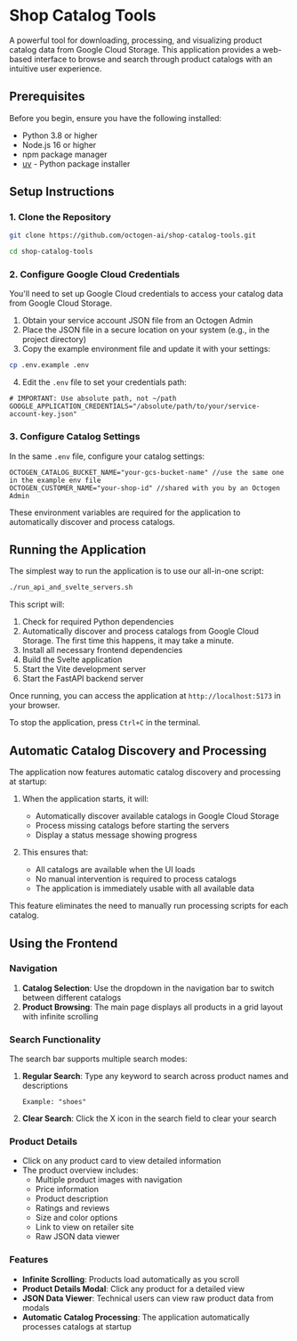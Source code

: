 # Shop Catalog Tools

A powerful tool for downloading, processing, and visualizing product catalog data from Google Cloud Storage. This application provides a web-based interface to browse and search through product catalogs with an intuitive user experience.

## Prerequisites

Before you begin, ensure you have the following installed:
- Python 3.8 or higher
- Node.js 16 or higher
- npm package manager
- [uv](https://github.com/astral-sh/uv) - Python package installer

## Setup Instructions

### 1. Clone the Repository

```bash
git clone https://github.com/octogen-ai/shop-catalog-tools.git
```

```bash
cd shop-catalog-tools
```

### 2. Configure Google Cloud Credentials

You'll need to set up Google Cloud credentials to access your catalog data from Google Cloud Storage.

1. Obtain your service account JSON file from an Octogen Admin
2. Place the JSON file in a secure location on your system (e.g., in the project directory)
3. Copy the example environment file and update it with your settings:

```bash
cp .env.example .env
```

4. Edit the `.env` file to set your credentials path:

```
# IMPORTANT: Use absolute path, not ~/path
GOOGLE_APPLICATION_CREDENTIALS="/absolute/path/to/your/service-account-key.json"
```

### 3. Configure Catalog Settings

In the same `.env` file, configure your catalog settings:

```
OCTOGEN_CATALOG_BUCKET_NAME="your-gcs-bucket-name" //use the same one in the example env file
OCTOGEN_CUSTOMER_NAME="your-shop-id" //shared with you by an Octogen Admin
```

These environment variables are required for the application to automatically discover and process catalogs.

## Running the Application

The simplest way to run the application is to use our all-in-one script:

```bash
./run_api_and_svelte_servers.sh
```

This script will:
1. Check for required Python dependencies
2. Automatically discover and process catalogs from Google Cloud Storage. The first time this happens, it may take a minute.
3. Install all necessary frontend dependencies
4. Build the Svelte application
5. Start the Vite development server
6. Start the FastAPI backend server

Once running, you can access the application at `http://localhost:5173` in your browser.

To stop the application, press `Ctrl+C` in the terminal.

## Automatic Catalog Discovery and Processing

The application now features automatic catalog discovery and processing at startup:

1. When the application starts, it will:
   - Automatically discover available catalogs in Google Cloud Storage
   - Process missing catalogs before starting the servers
   - Display a status message showing progress

2. This ensures that:
   - All catalogs are available when the UI loads
   - No manual intervention is required to process catalogs
   - The application is immediately usable with all available data

This feature eliminates the need to manually run processing scripts for each catalog.

## Using the Frontend

### Navigation

1. **Catalog Selection**: Use the dropdown in the navigation bar to switch between different catalogs
2. **Product Browsing**: The main page displays all products in a grid layout with infinite scrolling

### Search Functionality

The search bar supports multiple search modes:

1. **Regular Search**: Type any keyword to search across product names and descriptions
   ```
   Example: "shoes"
   ```
2. **Clear Search**: Click the X icon in the search field to clear your search

### Product Details

- Click on any product card to view detailed information
- The product overview includes:
  - Multiple product images with navigation
  - Price information
  - Product description
  - Ratings and reviews
  - Size and color options
  - Link to view on retailer site
  - Raw JSON data viewer

### Features

- **Infinite Scrolling**: Products load automatically as you scroll
- **Product Details Modal**: Click any product for a detailed view
- **JSON Data Viewer**: Technical users can view raw product data from modals
- **Automatic Catalog Processing**: The application automatically processes catalogs at startup
